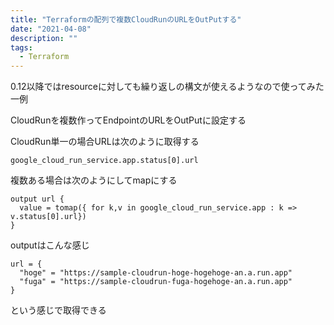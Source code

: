 ```yaml
---
title: "Terraformの配列で複数CloudRunのURLをOutPutする"
date: "2021-04-08"
description: ""
tags:
  - Terraform
---
```


0.12以降ではresourceに対しても繰り返しの構文が使えるようなので使ってみた一例

CloudRunを複数作ってEndpointのURLをOutPutに設定する

CloudRun単一の場合URLは次のように取得する

```
google_cloud_run_service.app.status[0].url
```

複数ある場合は次のようにしてmapにする

```hcl
output url {
  value = tomap({ for k,v in google_cloud_run_service.app : k => v.status[0].url})
}
```

outputはこんな感じ

```
url = {
  "hoge" = "https://sample-cloudrun-hoge-hogehoge-an.a.run.app"
  "fuga" = "https://sample-cloudrun-fuga-hogehoge-an.a.run.app"
}
```

という感じで取得できる
